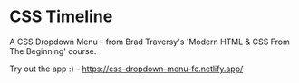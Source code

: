 # CSS Timeline

A CSS Dropdown Menu - from Brad Traversy's 'Modern HTML & CSS From The Beginning' course.

Try out the app :) - https://css-dropdown-menu-fc.netlify.app/


